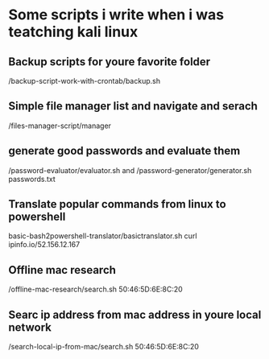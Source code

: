 # Some scripts i write when i was teatching kali linux

## Backup scripts for youre favorite folder

/backup-script-work-with-crontab/backup.sh

## Simple file manager list and navigate and serach

/files-manager-script/manager


## generate good passwords and evaluate them

/password-evaluator/evaluator.sh and /password-generator/generator.sh passwords.txt

## Translate popular commands from linux to powershell

basic-bash2powershell-translator/basictranslator.sh curl ipinfo.io/52.156.12.167


## Offline mac research

/offline-mac-research/search.sh 50:46:5D:6E:8C:20

## Searc ip address from mac address in youre local network

/search-local-ip-from-mac/search.sh 50:46:5D:6E:8C:20
